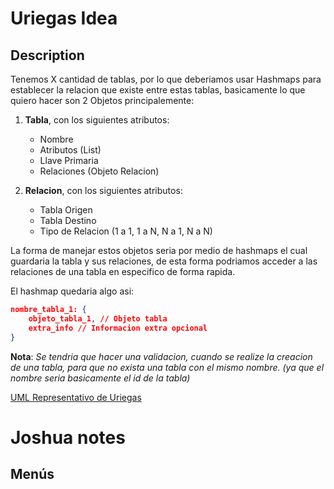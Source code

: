 # Uriegas Idea

## Description

Tenemos X cantidad de tablas, por lo que deberiamos usar Hashmaps para establecer la relacion que existe entre estas tablas, basicamente lo que quiero hacer son 2 Objetos principalemente:

1. **Tabla**, con los siguientes atributos:

   - Nombre
   - Atributos (List<String>)
   - Llave Primaria
   - Relaciones (Objeto Relacion)

2. **Relacion**, con los siguientes atributos:
   - Tabla Origen
   - Tabla Destino
   - Tipo de Relacion (1 a 1, 1 a N, N a 1, N a N)

La forma de manejar estos objetos seria por medio de hashmaps el cual guardaria la tabla y sus relaciones, de esta forma podriamos acceder a las relaciones de una tabla en especifico de forma rapida.

El hashmap quedaria algo asi:

```JSON
nombre_tabla_1: {
    objeto_tabla_1, // Objeto tabla
    extra_info // Informacion extra opcional
}
```

 **Nota**: _Se tendria que hacer una validacion, cuando se realize la creacion de una tabla, para que no exista una tabla con el mismo nombre. (ya que el nombre seria basicamente el id de la tabla)_

[UML Representativo de Uriegas](representacionUriegas.uxf)

# Joshua notes
## Menús 